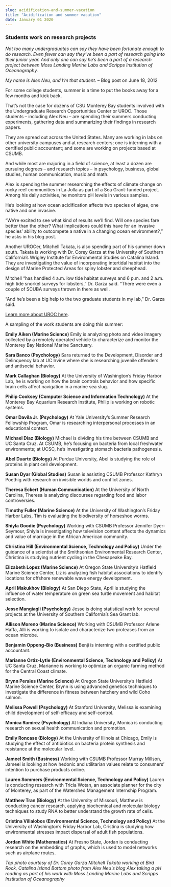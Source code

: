 ```yaml
---
slug: acidification-and-summer-vacation
title: "Acidification and summer vacation"
date: January 01 2020
---
```


 
<h3>Students work on research projects</h3>
<p>
  <em
    >Not too many undergraduates can say they have been fortunate enough to do
    research. Even fewer can say they’ve been a part of research going into
    their junior year. And only one can say he’s been a part of a research
    project between Moss Landing Marine Labs and Scripps Institution of
    Oceanography.</em
  >
</p>
<p>
  <em>My name is Alex Neu, and I’m that student.</em> – Blog post on June 18,
  2012
</p>
<p>
  For some college students, summer is a time to put the books away for a few
  months and kick back.
</p>
<p>
  That’s not the case for dozens of CSU Monterey Bay students involved with the
  Undergraduate Research Opportunities Center or UROC. Those students –
  including Alex Neu – are spending their summers conducting experiments,
  gathering data and summarizing their findings in research papers.
</p>
<p>
  They are spread out across the United States. Many are working in labs on
  other university campuses and at research centers; one is interning with a
  certified public accountant; and some are working on projects based at CSUMB.
</p>
<p>
  And while most are majoring in a field of science, at least a dozen are
  pursuing degrees – and research topics – in psychology, business, global
  studies, human communication, music and math.
</p>
<p>
  Alex is spending the summer researching the effects of climate change on rocky
  reef communities in La Jolla as part of a Sea Grant-funded project. Among his
  daily activities, he monitors pH levels in various samples.
</p>
<p>
  He’s looking at how ocean acidification affects two species of algae, one
  native and one invasive.
</p>
<p>
  “We’re excited to see what kind of results we’ll find. Will one species fare
  better than the other? What implications could this have for an invasive
  species’ ability to outcompete a native in a changing ocean environment?,” he
  asks in his blog post.
</p>
<p>
  Another UROCer, Mitchell Takata, is also spending part of his summer down
  south. Takata is working with Dr. Corey Garza at the University of Southern
  California’s Wrigley Institute for Environmental Studies on Catalina Island.
  They are investigating the value of incorporating intertidal habitat into the
  design of Marine Protected Areas for spiny lobster and sheephead.
</p>
<p>
  Mitchell “has handled 4 a.m. low tide habitat surveys and 6 p.m. and 2 a.m.
  high tide snorkel surveys for lobsters,” Dr. Garza said. “There were even a
  couple of SCUBA surveys thrown in there as well.
</p>
<p>
  “And he’s been a big help to the two graduate students in my lab,” Dr. Garza
  said.
</p>
<p><a href="https://csumb.edu/uroc">Learn more about UROC here</a>.</p>
<p>A sampling of the work students are doing this summer:</p>
<p>
  <strong>Emily Aiken (Marine Science)</strong> Emily is analyzing photo and
  video imagery collected by a remotely operated vehicle to characterize and
  monitor the Monterey Bay National Marine Sanctuary.
</p>
<p>
  <strong>Sara Banco (Psychology)</strong> Sara returned to the Development,
  Disorder and Delinquency lab at UC Irvine where she is researching juvenile
  offenders and antisocial behavior.
</p>
<p>
  <strong>Mark Callaghan (Biology)</strong> At the University of Washington’s
  Friday Harbor Lab, he is working on how the brain controls behavior and how
  specific brain cells affect navigation in a marine sea slug.
</p>
<p>
  <strong>Philip Cooksey (Computer Science and Information Technology)</strong>
  At the Monterey Bay Aquarium Research Institute, Philip is working on robotic
  systems.
</p>
<p>
  <strong>Omar Davila Jr. (Psychology)</strong> At Yale University’s Summer
  Research Fellowship Program, Omar is researching interpersonal processes in an
  educational context.
</p>
<p>
  <strong>Michael Diaz (Biology)</strong> Michael is dividing his time between
  CSUMB and UC Santa Cruz. At CSUMB, he’s focusing on bacteria from local
  freshwater environments; at UCSC, he’s investigating stomach bacteria
  pathogenesis.
</p>
<p>
  <strong>Abel Duarte (Biology)</strong> At Purdue University, Abel is studying
  the role of proteins in plant cell development.
</p>
<p>
  <strong>Susan Dyar (Global Studies)</strong> Susan is assisting CSUMB
  Professor Kathryn Poethig with research on invisible worlds and conflict
  zones.
</p>
<p>
  <strong>Theresa Eckert (Human Communication)</strong> At the University of
  North Carolina, Theresa is analyzing discourses regarding food and labor
  controversies.
</p>
<p>
  <strong>Timothy Fuller (Marine Science)</strong> At the University of
  Washington’s Friday Harbor Labs, Tim is evaluating the biodiversity of
  horseshoe worms.
</p>
<p>
  <strong>Shiyla Goodie (Psychology)</strong> Working with CSUMB Professor
  Jennifer Dyer-Seymour, Shiyla is investigating how television content affects
  the dynamics and value of marriage in the African American community.
</p>
<p>
  <strong>Christina Hill (Environmental Science, Technology and Policy)</strong>
  Under the guidance of a scientist at the Smithsonian Environmental Research
  Center, Christina is studying nutrient cycling in the Chesapeake Bay.
</p>
<p>
  <strong>Elizabeth Lopez (Marine Science)</strong> At Oregon State University’s
  Hatfield Marine Science Center, Liz is analyzing fish habitat associations to
  identify locations for offshore renewable wave energy development.
</p>
<p>
  <strong>April Makukhov (Biology)</strong> At San Diego State, April is
  studying the influence of water temperature on green sea turtle movement and
  habitat selection.
</p>
<p>
  <strong>Jesse Mangiagli (Psychology)</strong> Jesse is doing statistical work
  for several projects at the University of Southern California’s Sea Grant lab.
</p>
<p>
  <strong>Allison Moreno (Marine Science)</strong> Working with CSUMB Professor
  Arlene Haffa, Alli is working to isolate and characterize two proteases from
  an ocean microbe.
</p>
<p>
  <strong>Benjamin Oppong-Bio (Business)</strong> Benji is interning with a
  certified public accountant.
</p>
<p>
  <strong
    >Marianne Ortiz-Lytle (Environmental Science, Technology and Policy)</strong
  >
  At UC Santa Cruz, Marianne is working to optimize an organic farming method
  for the Central Coast climate.
</p>
<p>
  <strong>Brynn Perales (Marine Science)</strong> At Oregon State University’s
  Hatfield Marine Science Center, Brynn is using advanced genetics techniques to
  investigate the difference in fitness between hatchery and wild Coho salmon.
</p>
<p>
  <strong>Melissa Powell (Psychology)</strong> At Stanford University, Melissa
  is examining child development of self-efficacy and self-control.
</p>
<p>
  <strong>Monica Ramirez (Psychology)</strong> At Indiana University, Monica is
  conducting research on sexual health communication and promotion.
</p>
<p>
  <strong>Emily Roncase (Biology)</strong> At the University of Illinois at
  Chicago, Emily is studying the effect of antibiotics on bacteria protein
  synthesis and resistance at the molecular level.
</p>
<p>
  <strong>Jameel Smith (Business)</strong> Working with CSUMB Professor Murray
  Millson, Jameel is looking at how hedonic and utilitarian values relate to
  consumers’ intention to purchase products online.
</p>
<p>
  <strong>Lauren Sommers (Environmental Science, Technology and Policy)</strong>
  Lauren is conducting research with Tricia Wotan, an associate planner for the
  city of Monterey, as part of the Watershed Management Internship Program.
</p>
<p>
  <strong>Matthew Tran (Biology)</strong> At the University of Missouri, Matthew
  is conducting cancer research, applying biochemical and molecular biology
  techniques to study RNA to better understand the growth rate of cells.
</p>
<p>
  <strong
    >Cristina Villalobos (Environmental Science, Technology and Policy)</strong
  >
  At the University of Washington’s Friday Harbor Lab, Cristina is studying how
  environmental stresses impact dispersal of adult fish populations.
</p>
<p>
  <strong>Jordan White (Mathematics)</strong> At Fresno State, Jordan is
  conducting research on the embedding of graphs, which is used to model
  networks such as airplane routes.
</p>
<p>
  <em
    >Top photo courtesy of Dr. Corey Garza Mitchell Takata working at Bird Rock,
    Catalina Island Bottom photo from Alex Neu's blog Alex taking a pH reading
    as part of his work with Moss Landing Marine Labs and Scripps Institution of
    Oceanography</em
  >
</p>
<p></p>
 
